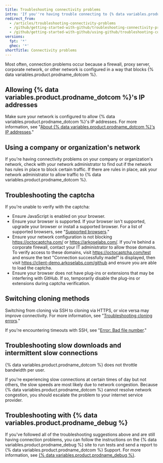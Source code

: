```yaml
---
title: Troubleshooting connectivity problems
intro: 'If you''re having trouble connecting to {% data variables.product.prodname_dotcom %}, you can troubleshoot your connection, then use the {% data variables.product.prodname_debug %} tool to diagnose problems.'
redirect_from:
  - /articles/troubleshooting-connectivity-problems
  - /github/getting-started-with-github/troubleshooting-connectivity-problems
  - /github/getting-started-with-github/using-github/troubleshooting-connectivity-problems
versions:
  fpt: '*'
  ghec: '*'
shortTitle: Connectivity problems
---
```

Most often, connection problems occur because a firewall, proxy server, corporate network, or other network is configured in a way that blocks {% data variables.product.prodname_dotcom %}.

## Allowing {% data variables.product.prodname_dotcom %}'s IP addresses

Make sure your network is configured to allow {% data variables.product.prodname_dotcom %}'s IP addresses. For more information, see "[About {% data variables.product.prodname_dotcom %}'s IP addresses](/articles/about-github-s-ip-addresses)."

## Using a company or organization's network

If you're having connectivity problems on your company or organization's network, check with your network administrator to find out if the network has rules in place to block certain traffic. If there are rules in place, ask your network administrator to allow traffic to {% data variables.product.prodname_dotcom %}.

## Troubleshooting the captcha

If you're unable to verify with the captcha:
- Ensure JavaScript is enabled on your browser.
- Ensure your browser is supported. If your browser isn't supported, upgrade your browser or install a supported browser. For a list of supported browsers, see "[Supported browsers](/articles/supported-browsers)."
- Ensure your network configuration is not blocking https://octocaptcha.com/ or https://arkoselabs.com/. If you're behind a corporate firewall, contact your IT administrator to allow those domains. To verify access to these domains, visit https://octocaptcha.com/test and ensure the text "Connection successfully made!" is displayed, then visit https://client-demo.arkoselabs.com/github and ensure you are able to load the captcha.
- Ensure your browser does not have plug-ins or extensions that may be interfering with GitHub. If so, temporarily disable the plug-ins or extensions during captcha verification.

## Switching cloning methods

Switching from cloning via SSH to cloning via HTTPS, or vice versa may improve connectivity. For more information, see "[Troubleshooting cloning errors](/repositories/creating-and-managing-repositories/troubleshooting-cloning-errors)."

If you're encountering timeouts with SSH, see "[Error: Bad file number](/articles/error-bad-file-number)."

## Troubleshooting slow downloads and intermittent slow connections

{% data variables.product.prodname_dotcom %} does not throttle bandwidth per user.

If you're experiencing slow connections at certain times of day but not others, the slow speeds are most likely due to network congestion. Because {% data variables.product.prodname_dotcom %} cannot resolve network congestion, you should escalate the problem to your internet service provider.

## Troubleshooting with {% data variables.product.prodname_debug %}

If you've followed all of the troubleshooting suggestions above and are still having connection problems, you can follow the instructions on the {% data variables.product.prodname_debug %} site to run tests and send a report to {% data variables.product.prodname_dotcom %} Support. For more information, see [{% data variables.product.prodname_debug %}](https://github-debug.com/).
